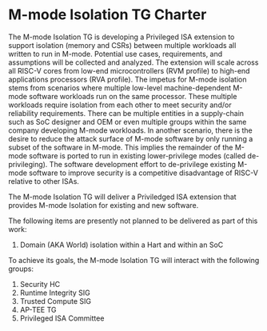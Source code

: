# M-mode Isolation TG Charter

The M-mode Isolation TG is developing a Privileged ISA extension to support isolation (memory and CSRs) between multiple workloads all written to run in M-mode. Potential use cases, requirements, and assumptions will be collected and analyzed. The extension will scale across all RISC-V cores from low-end microcontrollers (RVM profile) to high-end applications processors (RVA profile). The impetus for M-mode isolation stems from scenarios where multiple low-level machine-dependent M-mode software workloads run on the same processor. These multiple workloads require isolation from each other to meet security and/or reliability requirements. There can be multiple entities in a supply-chain such as SoC designer and OEM or even multiple groups within the same company developing M-mode workloads. In another scenario, there is the desire to reduce the attack surface of M-mode software by only running a subset of the software in M-mode. This implies the remainder of the M-mode software is ported to run in existing lower-privilege modes (called de-privileging). The software development effort to de-privilege existing M-mode software to improve security is a competitive disadvantage of RISC-V relative to other ISAs.

The M-mode Isolation TG will deliver a Priviledged ISA extension that provides M-mode Isolation for existing and new software.

The following items are presently not planned to be delivered as part of this work:

 1. Domain (AKA World) isolation within a Hart and within an SoC

To achieve its goals, the M-mode Isolation TG will interact with the following groups:

 1. Security HC
 2. Runtime Integrity SIG
 3. Trusted Compute SIG
 4. AP-TEE TG
 5. Privileged ISA Committee
